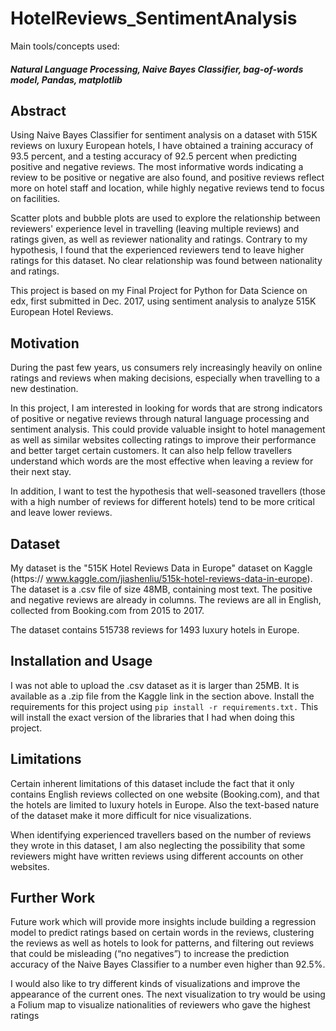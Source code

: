 # HotelReviews_SentimentAnalysis

Main tools/concepts used: 
##### Natural Language Processing, Naive Bayes Classifier, bag-of-words model, Pandas, matplotlib

## Abstract

Using Naive Bayes Classifier for sentiment analysis on a dataset with 515K reviews on luxury European hotels, I have obtained a training accuracy of 93.5 percent, and a testing accuracy of 92.5 percent when predicting positive and negative reviews. The most informative words indicating a review to be positive or negative are also found, and positive reviews reflect more on hotel staff and location, while highly negative reviews tend to focus on facilities.

Scatter plots and bubble plots are used to explore the relationship between reviewers' experience level in travelling (leaving multiple reviews) and ratings given, as well as reviewer nationality and ratings. Contrary to my hypothesis, I found that the experienced reviewers tend to leave higher ratings for this dataset. No clear relationship was found between nationality and ratings.

This project is based on my Final Project for Python for Data Science on edx, first submitted in Dec. 2017, using sentiment analysis to analyze 515K European Hotel Reviews.

## Motivation

During the past few years, us consumers rely increasingly heavily on online ratings and reviews when making decisions, especially when travelling to a new destination.

In this project, I am interested in looking for words that are strong indicators of positive or negative reviews through natural language processing and sentiment analysis. This could provide valuable insight to hotel management as well as similar websites collecting ratings to improve their performance and better target certain customers. It can also help fellow travellers understand which words are the most effective when leaving a review for their next stay.

In addition, I want to test the hypothesis that well-seasoned travellers (those with a high number of reviews for different hotels) tend to be more critical and leave lower reviews.

## Dataset

My dataset is the "515K Hotel Reviews Data in Europe" dataset on Kaggle (https:// www.kaggle.com/jiashenliu/515k-hotel-reviews-data-in-europe). The dataset is a .csv file of size 48MB, containing most text. The positive and negative reviews are already in columns. The reviews are all in English, collected from Booking.com from 2015 to 2017.

The dataset contains 515738 reviews for 1493 luxury hotels in Europe.

## Installation and Usage
I was not able to upload the .csv dataset as it is larger than 25MB. It is available as a .zip file from the Kaggle link in the section above.
Install the requirements for this project using `pip install -r requirements.txt.` This will install the exact version of the libraries that I had when doing this project.

## Limitations 

Certain inherent limitations of this dataset include the fact that it only contains English reviews collected on one website (Booking.com), and that the hotels are limited to luxury hotels in Europe. Also the text-based nature of the dataset make it more difficult for nice visualizations.

When identifying experienced travellers based on the number of reviews they wrote in this dataset, I am also neglecting the possibility that some reviewers might have written reviews using different accounts on other websites.

## Further Work

Future work which will provide more insights include building a regression model to predict ratings based on certain words in the reviews, clustering the reviews as well as hotels to look for patterns, and filtering out reviews that could be misleading (“no negatives”) to increase the prediction accuracy of the Naive Bayes Classifier to a number even higher than 92.5%.

I would also like to try different kinds of visualizations and improve the appearance of the current ones. The next visualization to try would be using a Folium map to visualize nationalities of reviewers who gave the highest ratings




